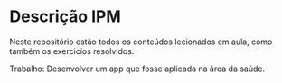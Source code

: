 # Descrição IPM

Neste repositório estão todos os conteúdos lecionados em aula, como também os exercicíos resolvidos.

Trabalho: Desenvolver um app que fosse aplicada na área da saúde. 

